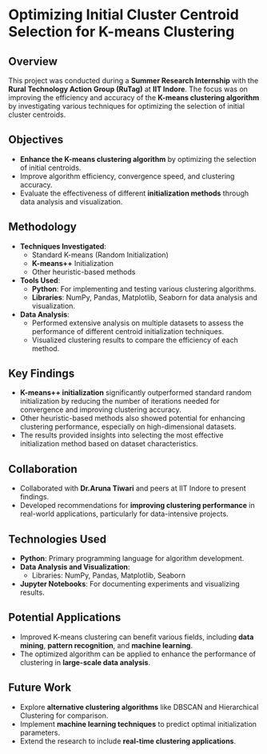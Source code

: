 # Optimizing Initial Cluster Centroid Selection for K-means Clustering

## Overview
This project was conducted during a **Summer Research Internship** with the **Rural Technology Action Group (RuTag)** at **IIT Indore**. The focus was on improving the efficiency and accuracy of the **K-means clustering algorithm** by investigating various techniques for optimizing the selection of initial cluster centroids.

## Objectives
- **Enhance the K-means clustering algorithm** by optimizing the selection of initial centroids.
- Improve algorithm efficiency, convergence speed, and clustering accuracy.
- Evaluate the effectiveness of different **initialization methods** through data analysis and visualization.

## Methodology
- **Techniques Investigated**:
  - Standard K-means (Random Initialization)
  - **K-means++** Initialization
  - Other heuristic-based methods
- **Tools Used**:
  - **Python**: For implementing and testing various clustering algorithms.
  - **Libraries**: NumPy, Pandas, Matplotlib, Seaborn for data analysis and visualization.
- **Data Analysis**:
  - Performed extensive analysis on multiple datasets to assess the performance of different centroid initialization techniques.
  - Visualized clustering results to compare the efficiency of each method.

## Key Findings
- **K-means++ initialization** significantly outperformed standard random initialization by reducing the number of iterations needed for convergence and improving clustering accuracy.
- Other heuristic-based methods also showed potential for enhancing clustering performance, especially on high-dimensional datasets.
- The results provided insights into selecting the most effective initialization method based on dataset characteristics.

## Collaboration
- Collaborated with **Dr.Aruna Tiwari** and peers at IIT Indore to present findings.
- Developed recommendations for **improving clustering performance** in real-world applications, particularly for data-intensive projects.

## Technologies Used
- **Python**: Primary programming language for algorithm development.
- **Data Analysis and Visualization**: 
  - Libraries: NumPy, Pandas, Matplotlib, Seaborn
- **Jupyter Notebooks**: For documenting experiments and visualizing results.

## Potential Applications
- Improved K-means clustering can benefit various fields, including **data mining**, **pattern recognition**, and **machine learning**.
- The optimized algorithm can be applied to enhance the performance of clustering in **large-scale data analysis**.

## Future Work
- Explore **alternative clustering algorithms** like DBSCAN and Hierarchical Clustering for comparison.
- Implement **machine learning techniques** to predict optimal initialization parameters.
- Extend the research to include **real-time clustering applications**.

